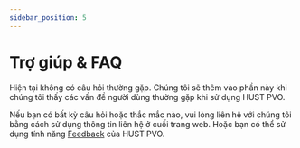 ```yaml
---
sidebar_position: 5
---
```


# Trợ giúp & FAQ

Hiện tại không có câu hỏi thường gặp. Chúng tôi sẽ thêm vào phần này khi chúng tôi thấy các vấn đề người dùng thường gặp khi sử dụng HUST PVO.

Nếu bạn có bất kỳ câu hỏi hoặc thắc mắc nào, vui lòng liên hệ với chúng tôi bằng cách sử dụng thông tin liên hệ ở cuối trang web. Hoặc bạn có thể sử dụng tính năng [Feedback](/docs/guides/account/feedback) của HUST PVO.